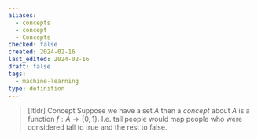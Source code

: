 ```yaml
---
aliases:
  - concepts
  - concept
  - Concepts
checked: false
created: 2024-02-16
last_edited: 2024-02-16
draft: false
tags:
  - machine-learning
type: definition
---
```

>[!tldr] Concept
> Suppose we have a set $A$ then a *concept* about $A$ is a function $f: A \rightarrow \{0,1\}$. I.e. tall people would map people who were considered tall to true and the rest to false.